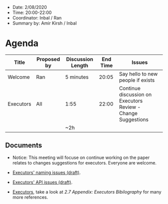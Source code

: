 * Date: 2/08/2020
* Time: 20:00-22:00
* Coordinator: Inbal / Ran
* Summary by: Amir Kirsh / Inbal

# Agenda
| Title     | Proposed by | Discussion Length | End Time | Issues                            |
|-----------|-------------|-------------------|----------|-----------------------------------|
| Welcome   | Ran         | 5 minutes         | 20:05    | Say hello to new people if exists |
| Executors | All         | 1:55              | 22:00    | Continue discussion on Executors Review - Change Suggestions |
|           |             | ~2h               |          |                                   |

## Documents

* Notice: This meeting will focuse on continue working on the paper relates to changes suggestions for executors. Everyone are welcome. 

* [Executors' naming issues (draft)](https://docs.google.com/document/d/1AXgg3-sMhYFNv0UJ95K1XQiNBbk9wQ16t6lY5YVidtQ/edit?usp=sharing).
* [Executors' API issues (draft)](https://docs.google.com/document/d/1qL6PdH-O_T0KgqtKp6sQxqrGbD3DFs3w842jdQA6Qhg/edit?usp=sharing).
* [Executors](wg21.link/p0443), take a look at _2.7 Appendix: Executors Bibilography_ for many more references.
